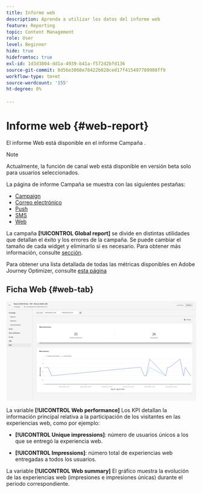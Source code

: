 ```yaml
---
title: Informe web
description: Aprenda a utilizar los datos del informe web
feature: Reporting
topic: Content Management
role: User
level: Beginner
hide: true
hidefromtoc: true
exl-id: 1d3d3804-dd1a-4939-b41a-f572d2bfd136
source-git-commit: 8d56e3060e78422b028ced17f415497789908ff9
workflow-type: tm+mt
source-wordcount: '155'
ht-degree: 0%

---
```


# Informe web {#web-report}

El informe Web está disponible en el informe Campaña .

>[!NOTE]
>
>Actualmente, la función de canal web está disponible en versión beta solo para usuarios seleccionados.

La página de informe Campaña se muestra con las siguientes pestañas:

* [Campaign](../reports/campaign-global-report.md#campaign-live)
* [Correo electrónico](../reports/campaign-global-report.md#email-live)
* [Push](../reports/campaign-global-report.md#push-live)
* [SMS](../reports/campaign-global-report.md#sms-live)
* [Web](#web-tab)

La campaña **[!UICONTROL Global report]** se divide en distintas utilidades que detallan el éxito y los errores de la campaña. Se puede cambiar el tamaño de cada widget y eliminarlo si es necesario. Para obtener más información, consulte [sección](../reports/global-report.md#modify-dashboard).

Para obtener una lista detallada de todas las métricas disponibles en Adobe Journey Optimizer, consulte [esta página](../reports/global-report.md#list-of-components-global.md)

## Ficha Web {#web-tab}

![](assets/web-report.png)

La variable **[!UICONTROL Web performance]** Los KPI detallan la información principal relativa a la participación de los visitantes en las experiencias web, como por ejemplo:

* **[!UICONTROL Unique impressions]**: número de usuarios únicos a los que se entregó la experiencia web.

* **[!UICONTROL Impressions]**: número total de experiencias web entregadas a todos los usuarios.

La variable **[!UICONTROL Web summary]** El gráfico muestra la evolución de las experiencias web (impresiones e impresiones únicas) durante el periodo correspondiente.
